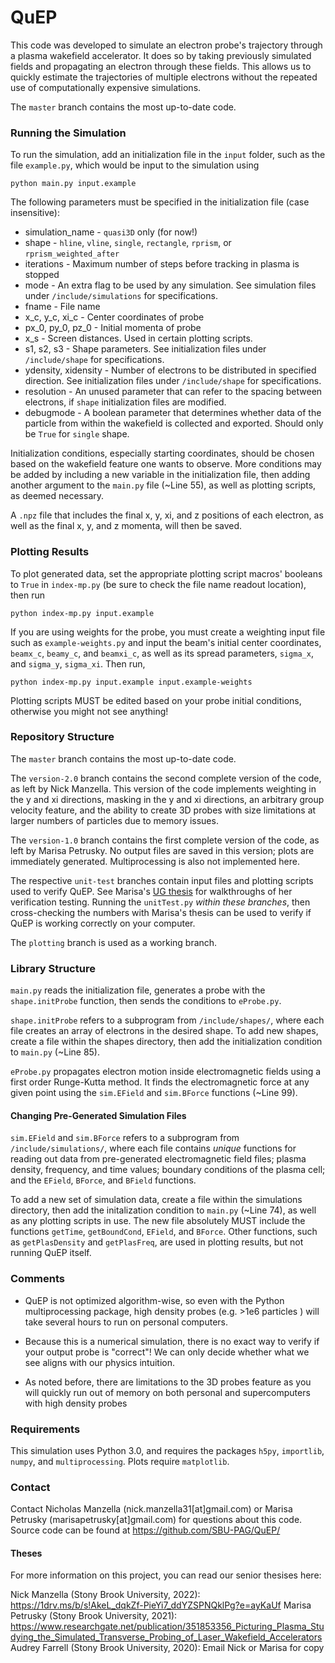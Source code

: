 # QuEP

This code was developed to simulate an electron probe's trajectory through a plasma wakefield accelerator. It does so by taking previously simulated fields and propagating an electron through these fields. This allows us to quickly estimate the trajectories of multiple electrons without the repeated use of computationally expensive simulations.

The `master` branch contains the most up-to-date code.

### Running the Simulation
To run the simulation, add an initialization file in the `input` folder, such as the file `example.py`, which would be input to the simulation using
```
python main.py input.example
```

The following parameters must be specified in the initialization file (case insensitive):

* simulation_name - `quasi3D` only (for now!)
* shape - `hline`, `vline`, `single`, `rectangle`, `rprism`, or `rprism_weighted_after`
* iterations - Maximum number of steps before tracking in plasma is stopped
* mode - An extra flag to be used by any simulation. See simulation files under `/include/simulations` for specifications. 
* fname - File name
* x_c, y_c, xi_c - Center coordinates of probe 
* px_0, py_0, pz_0 - Initial momenta of probe
* x_s - Screen distances. Used in certain plotting scripts.
* s1, s2, s3 - Shape parameters. See initialization files under `/include/shape` for specifications. 
* ydensity, xidensity - Number of electrons to be distributed in specified direction. See initialization files under `/include/shape` for specifications.
* resolution - An unused parameter that can refer to the spacing between electrons, if `shape` initialization files are modified.
* debugmode - A boolean parameter that determines whether data of the particle from within the wakefield is collected and exported. Should only be `True` for `single` shape.

Initialization conditions, especially starting coordinates, should be chosen based on the wakefield feature one wants to observe. More conditions may be added by including a new variable in the initialization file, then adding another argument to the `main.py` file (~Line 55), as well as plotting scripts, as deemed necessary. 

A `.npz` file that includes the final x, y, xi, and z positions of each electron, as well as the final x, y, and z momenta, will then be saved.

### Plotting Results

To plot generated data, set the appropriate plotting script macros' booleans to `True` in `index-mp.py` (be sure to check the file name readout location), then run

```
python index-mp.py input.example
```

If you are using weights for the probe, you must create a weighting input file such as `example-weights.py` and input the beam's initial center coordinates, `beamx_c`, `beamy_c`, and `beamxi_c`, as well as its spread parameters, `sigma_x`, and `sigma_y`, `sigma_xi`. Then run, 

```
python index-mp.py input.example input.example-weights
```

Plotting scripts MUST be edited based on your probe initial conditions, otherwise you might not see anything!

### Repository Structure 

The `master` branch contains the most up-to-date code.

The `version-2.0` branch contains the second complete version of the code, as left by Nick Manzella. This version of the code implements weighting in the y and xi directions, masking in the y and xi directions, an arbitrary group velocity feature, and the ability to create 3D probes with size limitations at larger numbers of particles due to memory issues. 

The `version-1.0` branch contains the first complete version of the code, as left by Marisa Petrusky. No output files are saved in this version; plots are immediately generated. Multiprocessing is also not implemented here.

The respective `unit-test` branches contain input files and plotting scripts used to verify QuEP. See Marisa's [UG thesis](https://www.researchgate.net/publication/351853356_Picturing_Plasma_Studying_the_Simulated_Transverse_Probing_of_Laser_Wakefield_Accelerators) for walkthroughs of her verification testing. Running the `unitTest.py` *within these branches*, then cross-checking the numbers with Marisa's thesis can be used to verify if QuEP is working correctly on your computer.

The `plotting` branch is used as a working branch.

### Library Structure 

`main.py` reads the initialization file, generates a probe with the `shape.initProbe` function, then sends the conditions to `eProbe.py`. 

`shape.initProbe` refers to a subprogram from `/include/shapes/`, where each file creates an array of electrons in the desired shape. To add new shapes, create a file within the shapes directory, then add the initialization condition to `main.py` (~Line 85). 

`eProbe.py` propagates electron motion inside electromagnetic fields using a first order Runge-Kutta method. It finds the electromagnetic force at any given point using the `sim.EField` and `sim.BForce` functions (~Line 99). 

#### Changing Pre-Generated Simulation Files

`sim.EField` and `sim.BForce` refers to a subprogram from `/include/simulations/`, where each file contains *unique* functions for reading out data from pre-generated electromagnetic field files; plasma density, frequency, and time values; boundary conditions of the plasma cell; and the `EField`, `BForce`, and `BField` functions. 

To add a new set of simulation data, create a file within the simulations directory, then add the initalization condition to `main.py` (~Line 74), as well as any plotting scripts in use. The new file absolutely MUST include the functions `getTime`, `getBoundCond`, `EField`, and `BForce`. Other functions, such as `getPlasDensity` and `getPlasFreq`, are used in plotting results, but not running QuEP itself. 

### Comments

* QuEP is not optimized algorithm-wise, so even with the Python multiprocessing package, high density probes (e.g. >1e6 particles ) will take several hours to run on personal computers. 

* Because this is a numerical simulation, there is no exact way to verify if your output probe is "correct"! We can only decide whether what we see aligns with our physics intuition. 

* As noted before, there are limitations to the 3D probes feature as you will quickly run out of memory on both personal and supercomputers with high density probes
### Requirements
This simulation uses Python 3.0, and requires the packages `h5py`, `importlib`, `numpy`, and `multiprocessing`. Plots require `matplotlib`.

### Contact
Contact Nicholas Manzella (nick.manzella31[at]gmail.com) or Marisa Petrusky (marisapetrusky[at]gmail.com) for questions about this code. Source code can be found at https://github.com/SBU-PAG/QuEP/

#### Theses
For more information on this project, you can read our senior thesises here:

Nick Manzella (Stony Brook University, 2022): https://1drv.ms/b/s!AkeL_dqkZf-PieYi7_ddYZSPNQklPg?e=ayKaUf
Marisa Petrusky (Stony Brook University, 2021): https://www.researchgate.net/publication/351853356_Picturing_Plasma_Studying_the_Simulated_Transverse_Probing_of_Laser_Wakefield_Accelerators
Audrey Farrell (Stony Brook University, 2020): Email Nick or Marisa for copy

